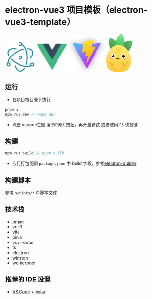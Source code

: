 # electron-vue3 项目模板（electron-vue3-template）

<img src="src/renderer/assets/imgs/electron.svg" width = "100" />
<img src="src/renderer/assets/imgs/vue.svg" width = "100" />
<img src="src/renderer/assets/imgs/logo-with-shadow.png" width = "120" />
<img src="src/renderer/assets/imgs/pinia.svg" width = "85" />

## 运行
- 在项目根目录下执行
```js
pnpm i
npm run dev // pnpm dev
```
- 点击 vscode左侧 `运行和调试` 按钮，再开启调试 或者使用 `F5` 快捷键

## 构建

```js
npm run build // pnpm build
```

- 应用打包配置
  `package.json` 中 build 字段，参考[electron-builder](https://www.electron.build/)

## 构建脚本

参考 `scripts/*` 中脚本文件

## 技术栈

- pnpm
- vue3
- vite
- pinia
- vue-router
- ts
- electron
- winston
- workerpool

## 推荐的 IDE 设置

- [VS Code](https://code.visualstudio.com/) + [Volar](https://marketplace.visualstudio.com/items?itemName=Vue.volar)
